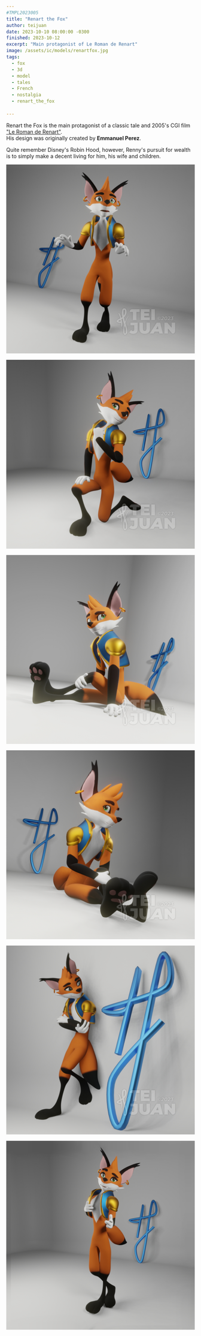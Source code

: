 ```yaml
---
#TMPL2023005
title: "Renart the Fox"
author: teijuan
date: 2023-10-10 08:00:00 -0300
finished: 2023-10-12
excerpt: "Main protagonist of Le Roman de Renart"
image: /assets/ic/models/renartfox.jpg
tags:
  - fox
  - 3d
  - model
  - tales
  - French
  - nostalgia
  - renart_the_fox

---
```


Renart the Fox is the main protagonist of a classic tale and 2005's CGI film ["Le Roman de Renart"](https://www.imdb.com/title/tt0436710/).  
His design was originally created by **Emmanuel Perez**.

Quite remember Disney's Robin Hood, however, Renny's pursuit for wealth is to simply make a decent living for him, his wife and children.

![](/assets/img/models/2023-10-11-renart-fox/202310131857041520.jpg)

![](/assets/img/models/2023-10-11-renart-fox/202310131857070430.jpg)

![](/assets/img/models/2023-10-11-renart-fox/202310131857114318.jpg)

![](/assets/img/models/2023-10-11-renart-fox/202310131857147151.jpg)

![](/assets/img/models/2023-10-11-renart-fox/202310131857501068.jpg)

![](/assets/img/models/2023-10-11-renart-fox/202310131918097033.jpg)